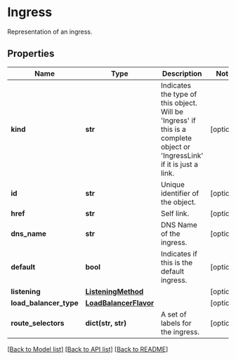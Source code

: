 # Ingress

Representation of an ingress.
## Properties
Name | Type | Description | Notes
------------ | ------------- | ------------- | -------------
**kind** | **str** | Indicates the type of this object. Will be &#39;Ingress&#39; if this is a complete object or &#39;IngressLink&#39; if it is just a link. | [optional] 
**id** | **str** | Unique identifier of the object. | [optional] 
**href** | **str** | Self link. | [optional] 
**dns_name** | **str** | DNS Name of the ingress. | [optional] 
**default** | **bool** | Indicates if this is the default ingress. | [optional] 
**listening** | [**ListeningMethod**](ListeningMethod.md) |  | [optional] 
**load_balancer_type** | [**LoadBalancerFlavor**](LoadBalancerFlavor.md) |  | [optional] 
**route_selectors** | **dict(str, str)** | A set of labels for the ingress.  | [optional] 

[[Back to Model list]](../README.md#documentation-for-models) [[Back to API list]](../README.md#documentation-for-api-endpoints) [[Back to README]](../README.md)



